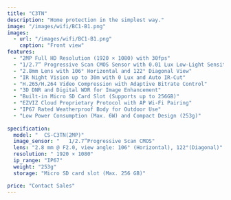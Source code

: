 ```yaml
---
title: "C3TN"
description: "Home protection in the simplest way."
image: "/images/wifi/BC1-B1.png"
images:
  - url: "/images/wifi/BC1-B1.png"
    caption: "Front view"
features:
  - "2MP Full HD Resolution (1920 × 1080) with 30fps"
  - "1/2.7” Progressive Scan CMOS Sensor with 0.01 Lux Low-Light Sensitivity"
  - "2.8mm Lens with 106° Horizontal and 122° Diagonal View"
  - "IR Night Vision up to 30m with 0 Lux and Auto IR-Cut"
  - "H.265/H.264 Video Compression with Adaptive Bitrate Control"
  - "3D DNR and Digital WDR for Image Enhancement"
  - "Built-in Micro SD Card Slot (Supports up to 256GB)"
  - "EZVIZ Cloud Proprietary Protocol with AP Wi-Fi Pairing"
  - "IP67 Rated Weatherproof Body for Outdoor Use"
  - "Low Power Consumption (Max. 6W) and Compact Design (253g)"
  
specification:
  model: "	CS-C3TN(2MP)"
  image_sensor: "	1/2.7”Progressive Scan CMOS"
  lens: "2.8 mm @ F2.0, view angle: 106° (Horizontal), 122°(Diagonal)"
  resolution: "	1920 × 1080"
  ip_range: "IP67"
  weight: "253g"
  storage: "Micro SD card slot (Max. 256 GB)"

price: "Contact Sales"
---
```


